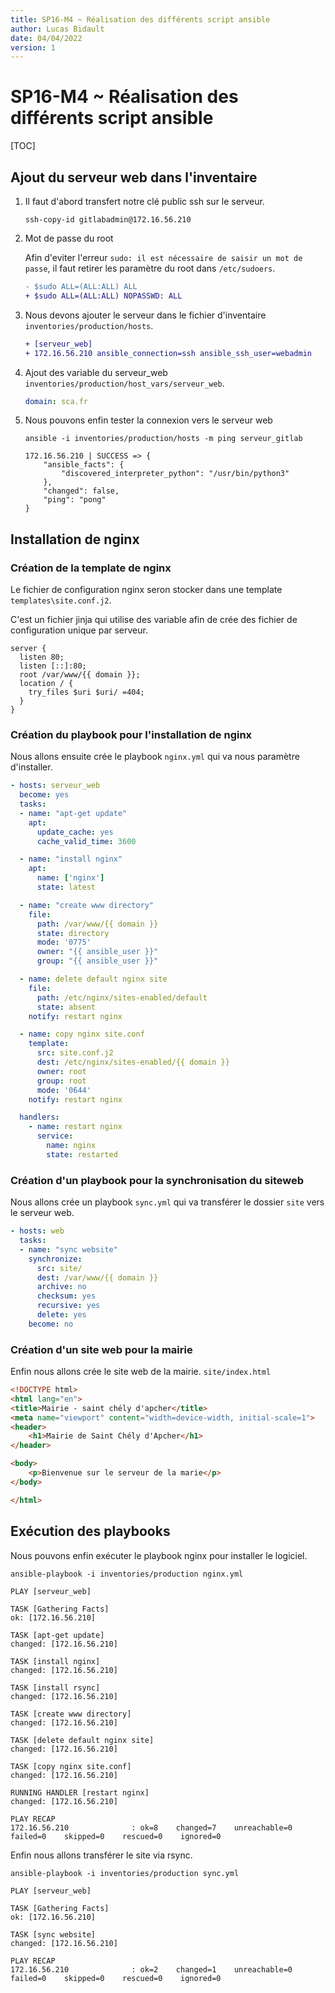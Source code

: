 ```yaml
---
title: SP16-M4 ~ Réalisation des différents script ansible
author: Lucas Bidault
date: 04/04/2022
version: 1
---
```


# SP16-M4 ~ Réalisation des différents script ansible

[TOC]

## Ajout du serveur web dans l'inventaire

1. Il faut d'abord transfert notre clé public ssh sur le serveur.
   
   ```shell
   ssh-copy-id gitlabadmin@172.16.56.210
   ```

2. Mot de passe du root
   
   Afin d'eviter l'erreur `sudo: il est nécessaire de saisir un mot de passe`, il faut retirer les paramètre du root dans `/etc/sudoers`.
   
   ```diff
   - $sudo ALL=(ALL:ALL) ALL 
   + $sudo ALL=(ALL:ALL) NOPASSWD: ALL 
   ```

3. Nous devons ajouter le serveur dans le fichier d'inventaire `inventories/production/hosts`.
   
   ```diff
   + [serveur_web]
   + 172.16.56.210 ansible_connection=ssh ansible_ssh_user=webadmin
   ```

4. Ajout des variable du serveur_web `inventories/production/host_vars/serveur_web`.
   
   ```yaml
   domain: sca.fr
   ```

5. Nous pouvons enfin tester la connexion vers le serveur web
   
   ```shell
   ansible -i inventories/production/hosts -m ping serveur_gitlab
   ```
   
   ```shell
   172.16.56.210 | SUCCESS => {
       "ansible_facts": {
           "discovered_interpreter_python": "/usr/bin/python3"
       },
       "changed": false,
       "ping": "pong"
   }
   ```

## Installation de nginx

### Création de la template de nginx

Le fichier de configuration nginx seron stocker dans une template `templates\site.conf.j2`.

C'est un fichier jinja qui utilise des variable afin de crée des fichier de configuration unique par serveur.

```jinja2
server {
  listen 80;
  listen [::]:80;
  root /var/www/{{ domain }};
  location / {
    try_files $uri $uri/ =404;
  }
}
```

### Création du playbook pour l'installation de nginx

 Nous allons ensuite crée le playbook `nginx.yml` qui va nous paramètre d'installer.

```yaml
- hosts: serveur_web
  become: yes
  tasks:
  - name: "apt-get update"
    apt:
      update_cache: yes
      cache_valid_time: 3600

  - name: "install nginx"
    apt:
      name: ['nginx']
      state: latest

  - name: "create www directory"
    file:
      path: /var/www/{{ domain }}
      state: directory
      mode: '0775'
      owner: "{{ ansible_user }}"
      group: "{{ ansible_user }}"

  - name: delete default nginx site
    file:
      path: /etc/nginx/sites-enabled/default
      state: absent
    notify: restart nginx

  - name: copy nginx site.conf
    template:
      src: site.conf.j2
      dest: /etc/nginx/sites-enabled/{{ domain }}
      owner: root
      group: root
      mode: '0644'
    notify: restart nginx

  handlers:
    - name: restart nginx
      service:
        name: nginx
        state: restarted
```

### Création d'un playbook pour la synchronisation du siteweb

Nous allons crée un playbook `sync.yml` qui va transférer le dossier `site` vers le serveur web.

```yaml
- hosts: web
  tasks:
  - name: "sync website"
    synchronize:
      src: site/
      dest: /var/www/{{ domain }}
      archive: no
      checksum: yes
      recursive: yes
      delete: yes
    become: no
```

### Création d'un site web pour la mairie

Enfin nous allons crée le site web de la mairie. `site/index.html`

```html
<!DOCTYPE html>
<html lang="en">
<title>Mairie - saint chély d'apcher</title>
<meta name="viewport" content="width=device-width, initial-scale=1">
<header>
    <h1>Mairie de Saint Chély d'Apcher</h1>
</header>

<body>
    <p>Bienvenue sur le serveur de la marie</p>
</body>

</html>
```

## Exécution des playbooks

Nous pouvons enfin exécuter le playbook nginx pour installer le logiciel.

```shell
ansible-playbook -i inventories/production nginx.yml
```

```
PLAY [serveur_web] 

TASK [Gathering Facts] 
ok: [172.16.56.210]

TASK [apt-get update] 
changed: [172.16.56.210]

TASK [install nginx] 
changed: [172.16.56.210]

TASK [install rsync] 
changed: [172.16.56.210]

TASK [create www directory] 
changed: [172.16.56.210]

TASK [delete default nginx site] 
changed: [172.16.56.210]

TASK [copy nginx site.conf] 
changed: [172.16.56.210]

RUNNING HANDLER [restart nginx] 
changed: [172.16.56.210]

PLAY RECAP
172.16.56.210              : ok=8    changed=7    unreachable=0    failed=0    skipped=0    rescued=0    ignored=0   
```

Enfin nous allons transférer le site via rsync.

```shell
ansible-playbook -i inventories/production sync.yml
```

```
PLAY [serveur_web] 

TASK [Gathering Facts] 
ok: [172.16.56.210]

TASK [sync website] 
changed: [172.16.56.210]

PLAY RECAP 
172.16.56.210              : ok=2    changed=1    unreachable=0    failed=0    skipped=0    rescued=0    ignored=0 
```
